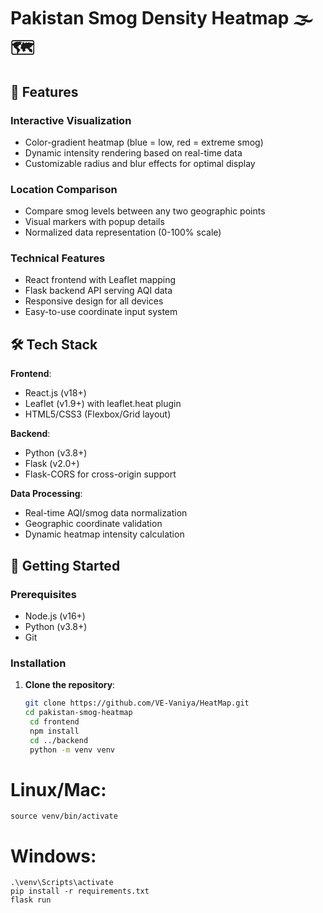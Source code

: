 # Pakistan Smog Density Heatmap 🌫️🗺️

## 🌟 Features

### Interactive Visualization
- Color-gradient heatmap (blue = low, red = extreme smog)
- Dynamic intensity rendering based on real-time data
- Customizable radius and blur effects for optimal display

### Location Comparison
- Compare smog levels between any two geographic points
- Visual markers with popup details
- Normalized data representation (0-100% scale)

### Technical Features
- React frontend with Leaflet mapping
- Flask backend API serving AQI data
- Responsive design for all devices
- Easy-to-use coordinate input system

## 🛠️ Tech Stack

**Frontend**:
- React.js (v18+)
- Leaflet (v1.9+) with leaflet.heat plugin
- HTML5/CSS3 (Flexbox/Grid layout)

**Backend**:
- Python (v3.8+)
- Flask (v2.0+)
- Flask-CORS for cross-origin support

**Data Processing**:
- Real-time AQI/smog data normalization
- Geographic coordinate validation
- Dynamic heatmap intensity calculation

## 🚀 Getting Started

### Prerequisites
- Node.js (v16+)
- Python (v3.8+)
- Git

### Installation

1. **Clone the repository**:
   ```bash
   git clone https://github.com/VE-Vaniya/HeatMap.git
   cd pakistan-smog-heatmap
    cd frontend
    npm install
    cd ../backend
    python -m venv venv
# Linux/Mac:
    source venv/bin/activate
# Windows:
    .\venv\Scripts\activate
    pip install -r requirements.txt
    flask run

